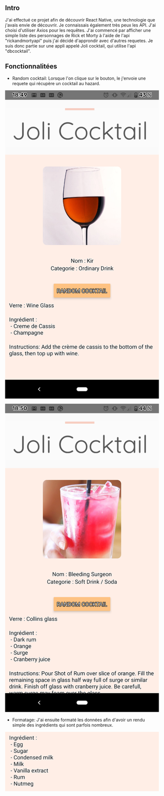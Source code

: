 ## Intro
J'ai effectué ce projet afin de découvrir React Native, une technologie que j'avais envie de découvrir. Je connaissais également très peux les API. J'ai choisi d'utiliser Axios pour les requêtes. 
J'ai commencé par afficher une simple liste des personnages de Rick et Morty à l'aide de l'api "rickandmortyapi" puis j'ai décidé d'approndir avec d'autres requetes. Je suis donc partie sur une appli appelé Joli cocktail, qui utilise l'api "dbcocktail".

## Fonctionnalitées

- Random cocktail: Lorsque l'on clique sur le bouton, le j'envoie une requete qui récupère un cocktail au hazard.

![Screen 1](https://github.com/clementlebas/ProgMobile-ReactNative/blob/master/MyApp/img/screen2.png)

![Screen 2](https://github.com/clementlebas/ProgMobile-ReactNative/blob/master/MyApp/img/screen1.png)

- Formatage: J'ai ensuite formaté les données afin d'avoir un rendu simple des ingrédients qui sont parfois nombreux.

![Screen 1](https://github.com/clementlebas/ProgMobile-ReactNative/blob/master/MyApp/img/ingredient.png)